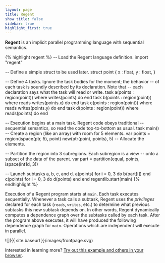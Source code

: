 ```yaml
---
layout: page
title: Regent
show_title: false
sidebar: true
highlight_first: true
---
```


**Regent** is an implicit parallel programming language with
sequential semantics.

{% highlight regent %}
-- Load the Regent language definition.
import "regent"

-- Define a simple struct to be used later.
struct point {
  x : float,
  y : float,
}

-- Define 4 tasks. Ignore the task bodies for the moment; the behavior
-- of each task is soundly described by its declaration. Note that
-- each declaration says what the task will read or write.
task a(points : region(point)) where writes(points) do end
task b(points : region(point)) where reads writes(points.x) do end
task c(points : region(point)) where reads writes(points.y) do end
task d(points : region(point)) where reads(points) do end

-- Execution begins at a main task. Regent code obeys traditional
-- sequential semantics, so read the code top-to-bottom as usual.
task main()
  -- Create a region (like an array) with room for 5 elements.
  var points = region(ispace(ptr, 5), point)
  new(ptr(point, points), 5) -- Allocate the elements.

  -- Partition the region into 3 subregions. Each subregion is a view
  -- onto a subset of the data of the parent.
  var part = partition(equal, points, ispace(int1d, 3))

  -- Launch subtasks a, b, c, and d.
  a(points)
  for i = 0, 3 do
    b(part[i])
  end
  c(points)
  for i = 0, 3 do
    d(points)
  end
end
regentlib.start(main)
{% endhighlight %}

Execution of a Regent program starts at `main`. Each task executes
sequentially. Whenever a task calls a subtask, Regent uses the
*privileges* declared for each task (`reads`, `writes`, etc.) to
determine what previous subtasks this new subtask depends on. In other
words, Regent dynamically computes a dependence graph over the
subtasks called by each task. After the program above executes, it
will have produced the following dependence graph for
`main`. Operations which are independent will execute in parallel.

![]({{ site.baseurl }}/images/frontpage.svg)

Interested in learning more? [Try out this example and others in your
browser](http://try.regent-lang.org).
